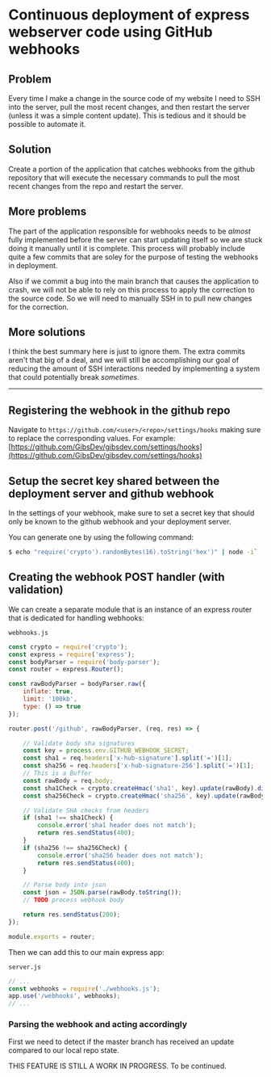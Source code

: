 # Continuous deployment of express webserver code using GitHub webhooks

## Problem

Every time I make a change in the source code of my website I need to SSH into the server, pull the most recent changes, and then restart the server (unless it was a simple content update). This is tedious and it should be possible to automate it.

## Solution

Create a portion of the application that catches webhooks from the github repository that will execute the necessary commands to pull the most recent changes from the repo and restart the server.

## More problems

The part of the application responsible for webhooks needs to be _almost_ fully implemented before the server can start updating itself so we are stuck doing it manually until it is complete. This process will probably include quite a few commits that are soley for the purpose of testing the webhooks in deployment.

Also if we commit a bug into the main branch that causes the application to crash, we will not be able to rely on this process to apply the correction to the source code. So we will need to manually SSH in to pull new changes for the correction.

## More solutions

I think the best summary here is just to ignore them. The extra commits aren't that big of a deal, and we will still be accomplishing our goal of reducing the amount of SSH interactions needed by implementing a system that could potentially break _sometimes_.

<hr>

## Registering the webhook in the github repo

Navigate to `https://github.com/<user>/<repo>/settings/hooks` making sure to replace the corresponding values.
For example: [https://github.com/GibsDev/gibsdev.com/settings/hooks](https://github.com/GibsDev/gibsdev.com/settings/hooks)

## Setup the secret key shared between the deployment server and github webhook

In the settings of your webhook, make sure to set a secret key that should only be known to the github webhook and your deployment server.

You can generate one by using the following command: 
``` bash
$ echo "require('crypto').randomBytes(16).toString('hex')" | node -i`
```

## Creating the webhook POST handler (with validation)

We can create a separate module that is an instance of an express router that is dedicated for handling webhooks:

`webhooks.js`
``` javascript
const crypto = require('crypto');
const express = require('express');
const bodyParser = require('body-parser');
const router = express.Router();

const rawBodyParser = bodyParser.raw({
    inflate: true,
    limit: '100kb',
    type: () => true
});

router.post('/github', rawBodyParser, (req, res) => {

    // Validate body sha signatures
    const key = process.env.GITHUB_WEBHOOK_SECRET;
    const sha1 = req.headers['x-hub-signature'].split('=')[1];
    const sha256 = req.headers['x-hub-signature-256'].split('=')[1];
    // This is a Buffer
    const rawBody = req.body;
    const sha1Check = crypto.createHmac('sha1', key).update(rawBody).digest('hex');
    const sha256Check = crypto.createHmac('sha256', key).update(rawBody).digest('hex');

    // Validate SHA checks from headers
    if (sha1 !== sha1Check) {
        console.error('sha1 header does not match');
        return res.sendStatus(400);
    }
    if (sha256 !== sha256Check) {
        console.error('sha256 header does not match');
        return res.sendStatus(400);
    }

    // Parse body into json
    const json = JSON.parse(rawBody.toString());
    // TODO process webhook body

    return res.sendStatus(200);
});

module.exports = router;
```

Then we can add this to our main express app:

`server.js`
``` javascript
// ...
const webhooks = require('./webhooks.js');
app.use('/webhooks', webhooks);
// ...
```

### Parsing the webhook and acting accordingly

First we need to detect if the master branch has received an update compared to our local repo state.

THIS FEATURE IS STILL A WORK IN PROGRESS. To be continued.
